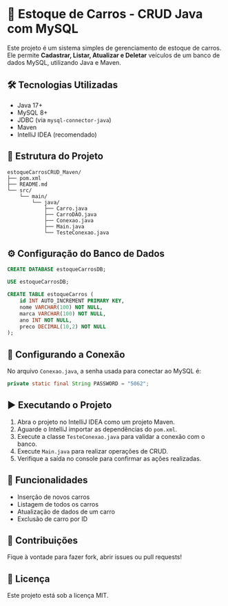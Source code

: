 # 🚗 Estoque de Carros - CRUD Java com MySQL

Este projeto é um sistema simples de gerenciamento de estoque de carros. Ele permite **Cadastrar, Listar, Atualizar e Deletar** veículos de um banco de dados MySQL, utilizando Java e Maven.

## 🛠️ Tecnologias Utilizadas

- Java 17+
- MySQL 8+
- JDBC (via `mysql-connector-java`)
- Maven
- IntelliJ IDEA (recomendado)

## 📁 Estrutura do Projeto

```
estoqueCarrosCRUD_Maven/
├── pom.xml
├── README.md
└── src/
    └── main/
        └── java/
            ├── Carro.java
            ├── CarroDAO.java
            ├── Conexao.java
            ├── Main.java
            └── TesteConexao.java
```

## ⚙️ Configuração do Banco de Dados

```sql
CREATE DATABASE estoqueCarrosDB;

USE estoqueCarrosDB;

CREATE TABLE estoqueCarros (
    id INT AUTO_INCREMENT PRIMARY KEY,
    nome VARCHAR(100) NOT NULL,
    marca VARCHAR(100) NOT NULL,
    ano INT NOT NULL,
    preco DECIMAL(10,2) NOT NULL
);
```

## 🔌 Configurando a Conexão

No arquivo `Conexao.java`, a senha usada para conectar ao MySQL é:

```java
private static final String PASSWORD = "5062";
```

## ▶️ Executando o Projeto

1. Abra o projeto no IntelliJ IDEA como um projeto Maven.
2. Aguarde o IntelliJ importar as dependências do `pom.xml`.
3. Execute a classe `TesteConexao.java` para validar a conexão com o banco.
4. Execute `Main.java` para realizar operações de CRUD.
5. Verifique a saída no console para confirmar as ações realizadas.

## 📝 Funcionalidades

- Inserção de novos carros
- Listagem de todos os carros
- Atualização de dados de um carro
- Exclusão de carro por ID

## 🤝 Contribuições

Fique à vontade para fazer fork, abrir issues ou pull requests!

## 📄 Licença

Este projeto está sob a licença MIT.
